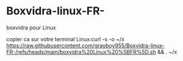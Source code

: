 # Boxvidra-linux-FR-
boxvidra pour Linux

copier ca sur votre terminal Linux:curl -s -o ~/x https://raw.githubusercontent.com/grayboy955/Boxvidra-linux-FR-/refs/heads/main/boxvidra%20Linux%20%5BFR%5D.sh && . ~/x
